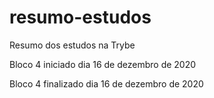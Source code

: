 # resumo-estudos

Resumo dos estudos na Trybe

Bloco 4 iniciado dia 16 de dezembro de 2020

Bloco 4 finalizado dia 16 de dezembro de 2020
